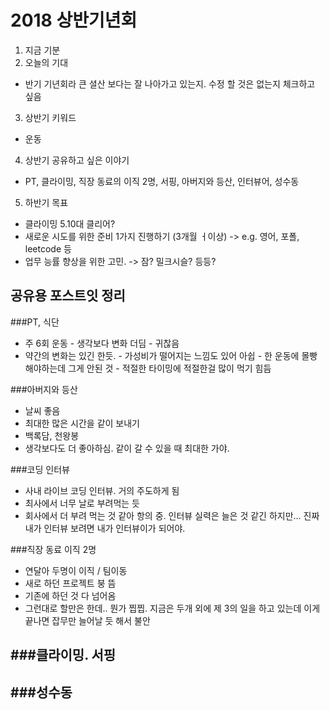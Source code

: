 # 2018 상반기년회
1. 지금 기분
2. 오늘의 기대
 - 반기 기년회라 큰 셜산 보다는 잘 나아가고 있는지. 수정 할 것은 없는지 체크하고 싶음
3. 상반기 키워드
 - 운동
4. 상반기 공유하고 싶은 이야기
 - PT, 클라이밍, 직장 동료의 이직 2명, 서핑, 아버지와 등산, 인터뷰어, 성수동

5. 하반기 목표
 - 클라이밍 5.10대 클리어?
 - 새로운 시도를 위한 준비 1가지 진행하기 (3개월 ㅓ이상)
  -> e.g. 영어, 포폴, leetcode 등
 - 업무 능률 향상을 위한 고민.
  -> 잠? 밀크시슬? 등등?


## 공유용 포스트잇 정리
###PT, 식단
 - 주 6회 운동 - 생각보다 변화 더딤 - 귀찮음
 - 약간의 변화는 있긴 한듯. - 가성비가 떨어지는 느낌도 있어 아쉽 - 한 운동에 몰빵해야하는데 그게 안된 것 - 적절한 타이밍에 적절한걸 많이 먹기 힘듬

###아버지와 등산
 - 날씨 좋음
 - 최대한 많은 시간을 같이 보내기
 - 백록담, 천왕봉
 - 생각보다도 더 좋아하심. 같이 갈 수 있을 때 최대한 가야.

###코딩 인터뷰
 - 사내 라이브 코딩 인터뷰. 거의 주도하게 됨
 - 최사에서 너무 날로 부려먹는 듯
 - 회사에서 더 부려 먹는 것 같아 항의 중. 인터뷰 실력은 늘은 것 같긴 하지만... 진짜 내가 인터뷰 보려면 내가 인터뷰이가 되어야.

###직장 동료 이직 2명
 - 연달아 두명이 이직 / 팀이동
 - 새로 하던 프로젝트 붕 뜸
 - 기존에 하던 것 다 넘어옴
 - 그런대로 할만은 한데.. 뭔가 찝찝. 지금은 두개 외에 제 3의 일을 하고 있는데 이게 끝나면 잡무만 늘어날 듯 해서 불안

###클라이밍. 서핑
 - 

###성수동
 -
